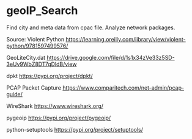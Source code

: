 # geoIP_Search
Find city and meta data from cpac file. Analyze network packages.

Source:
Violent Python
https://learning.oreilly.com/library/view/violent-python/9781597499576/

GeoLiteCity.dat
https://drive.google.com/file/d/1s1x34zVe33z5SD-3eUv9WbZ8DT7qDldB/view

dpkt
https://pypi.org/project/dpkt/

PCAP Packet Capture 
https://www.comparitech.com/net-admin/pcap-guide/

WireShark
https://www.wireshark.org/

pygeoip
https://pypi.org/project/pygeoip/

python-setuptools
https://pypi.org/project/setuptools/
